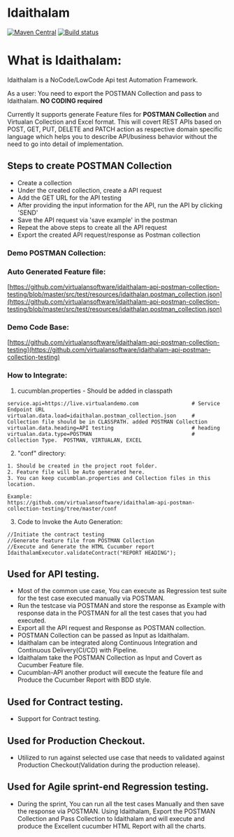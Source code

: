 # Idaithalam

   [![Maven Central](https://img.shields.io/maven-central/v/io.virtualan/idaithalam.svg?label=Maven%20Central)](https://search.maven.org/search?q=g:%22io.virtualan%22%20AND%20a:%22idaithalam%22)  [![Build status](https://ci.appveyor.com/api/projects/status/bs4cmqvvlj477fhe/branch/master?svg=true)](https://ci.appveyor.com/project/elans3/idaithalam/branch/master)

# What is Idaithalam:

Idaithalam is a NoCode/LowCode Api test Automation Framework.

As a user: You need to export the POSTMAN Collection and pass to Idaithalam. **NO CODING required** 

Currently It supports generate Feature files for **POSTMAN Collection** and Virtualan Collection and Excel format. 
This will covert REST APIs based on POST, GET, PUT, DELETE and PATCH action as respective domain specific language which helps you to describe API/business behavior without the need to go into detail of implementation. 

## Steps to create POSTMAN Collection
* Create a collection
* Under the created collection, create a API request
* Add the GET URL for the API testing
* After providing the input information for the API, run the API by clicking 'SEND'
* Save the API request via 'save example' in the postman
* Repeat the above steps to create all the API request
* Export the created API request/response as Postman collection

### Demo POSTMAN Collection: 

### Auto Generated Feature file: 
[https://github.com/virtualansoftware/idaithalam-api-postman-collection-testing/blob/master/src/test/resources/idaithalan.postman_collection.json](https://github.com/virtualansoftware/idaithalam-api-postman-collection-testing/blob/master/src/test/resources/idaithalan.postman_collection.json) 

### Demo Code Base:
[https://github.com/virtualansoftware/idaithalam-api-postman-collection-testing](https://github.com/virtualansoftware/idaithalam-api-postman-collection-testing)

### How to Integrate: 

1. cucumblan.properties  - Should be added in classpath

```
service.api=https://live.virtualandemo.com                 # Service Endpoint URL
virtualan.data.load=idaithalan.postman_collection.json     # Collection file should be in CLASSPATH. added POSTMAN Collection  
virtualan.data.heading=API testing                         # heading
virtualan.data.type=POSTMAN                                # Collection Type.  POSTMAN, VIRTUALAN, EXCEL

```
2.  "conf" directory: 

``` 
1. Should be created in the project root folder. 
2. Feature file will be Auto generated here. 
3. You can keep cucumblan.properties and Collection files in this location.

Example: 
https://github.com/virtualansoftware/idaithalam-api-postman-collection-testing/tree/master/conf 
```
3. Code to Invoke the Auto Generation:
```
//Initiate the contract testing
//Generate feature file from POSTMAN Collection
//Execute and Generate the HTML Cucumber report
IdaithalamExecutor.validateContract("REPORT HEADING");

```

## Used for API testing.
* Most of the common use case, You can execute as Regression test suite for the test case executed manually via POSTMAN.
* Run the testcase via POSTMAN and store the response as Example with response data in the POSTMAN for all the test cases that you had executed. 
* Export all the API request and Response as POSTMAN collection.
* POSTMAN Collection can be passed as Input as Idaithalam.
* Idaithalam can be integrated along Continuous Integration and Continuous Delivery(CI/CD) with Pipeline.
* Idaithalam take the POSTMAN Collection as Input and Covert as Cucumber Feature file. 
* Cucumblan-API another product will execute the feature file and Produce the Cucumber Report with BDD style.
## Used for Contract testing.
* Support for Contract testing. 
## Used for Production Checkout.
* Utilized to run against selected use case that needs to validated against Production Checkout(Validation during the production release).   
## Used for Agile sprint-end Regression testing.
* During the sprint, You can run all the test cases Manually and then save the response via POSTMAN. Using Idaithalam, Export the POSTMAN Collection and Pass Collection to Idaithalam and will execute and produce the Excellent cucumber HTML Report with all the charts.   
